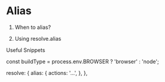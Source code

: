 # Alias

1. When to alias?

2. Using resolve.alias
















Useful Snippets

const buildType = process.env.BROWSER ? 'browser' : 'node';

resolve: {
alias: {
actions: '...',
       },
         },

